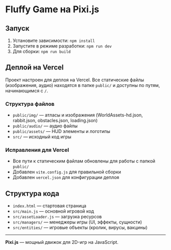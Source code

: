 # Fluffy Game на Pixi.js

## Запуск

1. Установите зависимости: `npm install`
2. Запустите в режиме разработки: `npm run dev`
3. Для сборки: `npm run build`

## Деплой на Vercel

Проект настроен для деплоя на Vercel. Все статические файлы (изображения, аудио) находятся в папке `public/` и доступны по путям, начинающимся с `/`.

### Структура файлов
- `public/img/` — атласы и изображения (WorldAssets-hd.json, rabbit.json, obstacles.json, loading.json)
- `public/audio/` — аудио файлы
- `public/assets/` — HUD элементы и логотипы
- `src/` — исходный код игры

### Исправления для Vercel
- Все пути к статическим файлам обновлены для работы с папкой `public/`
- Добавлен `vite.config.js` для правильной сборки
- Добавлен `vercel.json` для конфигурации деплоя

## Структура кода
- `index.html` — стартовая страница
- `src/main.js` — основной игровой код
- `src/assetLoader.js` — загрузка ресурсов
- `src/managers/` — менеджеры игры (UI, эффекты, сущности)
- `src/entities/` — игровые объекты (кролик, вирусы, вакцины)

---

**Pixi.js** — мощный движок для 2D-игр на JavaScript.

